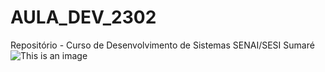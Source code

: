 # AULA_DEV_2302

 Repositório - Curso de Desenvolvimento de Sistemas SENAI/SESI Sumaré
![This is an image](https://myoctocat.com/assets/images/base-octocat.svg) 
